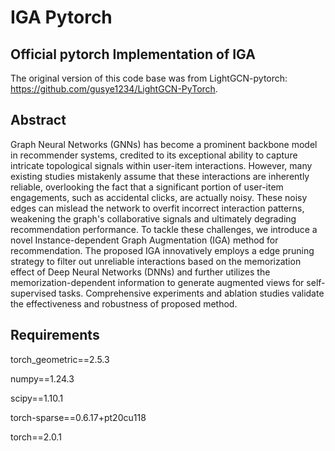 # IGA Pytorch

## Official pytorch Implementation of IGA

The original version of this code base was from LightGCN-pytorch: https://github.com/gusye1234/LightGCN-PyTorch.



## Abstract

Graph Neural Networks (GNNs) has become a prominent backbone model in recommender systems, credited to its exceptional ability to capture intricate topological signals within user-item interactions. However, many existing studies mistakenly assume that these interactions are inherently reliable, overlooking the fact that a significant portion of user-item engagements, such as accidental clicks, are actually noisy. These noisy edges can mislead the network to overfit incorrect interaction patterns, weakening the graph's collaborative signals and ultimately degrading recommendation performance. To tackle these challenges, we introduce a novel Instance-dependent Graph Augmentation (IGA) method for recommendation. The proposed IGA innovatively employs a edge pruning strategy to filter out unreliable interactions based on the memorization effect of Deep Neural Networks (DNNs) and further utilizes the memorization-dependent information to generate augmented views for self-supervised tasks. Comprehensive experiments and ablation studies validate the effectiveness and robustness of proposed method.



## Requirements

torch_geometric==2.5.3

numpy==1.24.3

scipy==1.10.1

torch-sparse==0.6.17+pt20cu118

torch==2.0.1






